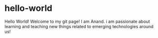 # hello-world
Hello World! Welcome to my git page!
I am Anand. i am passionate about learning and teaching new things related to emerging technologies around us!
